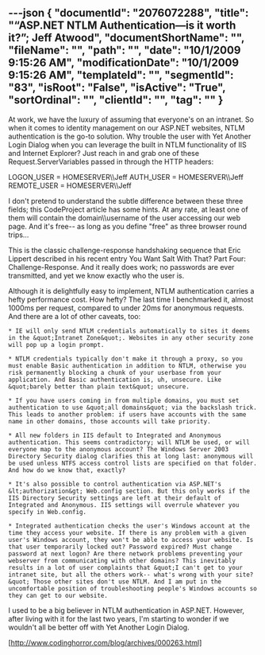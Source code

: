 ---json
{
  "documentId": "2076072288",
  "title": "“ASP.NET NTLM Authentication—is it worth it?”; Jeff Atwood",
  "documentShortName": "",
  "fileName": "",
  "path": "",
  "date": "10/1/2009 9:15:26 AM",
  "modificationDate": "10/1/2009 9:15:26 AM",
  "templateId": "",
  "segmentId": "83",
  "isRoot": "False",
  "isActive": "True",
  "sortOrdinal": "",
  "clientId": "",
  "tag": ""
}
---

At work, we have the luxury of assuming that everyone's on an intranet. So when it comes to identity management on our ASP.NET websites, NTLM authentication is the go-to solution. Why trouble the user with Yet Another Login Dialog when you can leverage the built in NTLM functionality of IIS and Internet Explorer? Just reach in and grab one of these Request.ServerVariables passed in through the HTTP headers:

LOGON_USER  = HOMESERVER&bsol;&bsol;Jeff
AUTH_USER   = HOMESERVER&bsol;&bsol;Jeff
REMOTE_USER = HOMESERVER&bsol;&bsol;Jeff

I don't pretend to understand the subtle difference between these three fields; this CodeProject article has some hints. At any rate, at least one of them will contain the domain&bsol;&bsol;username of the user accessing our web page. And it's free-- as long as you define &quot;free&quot; as three browser round trips…

This is the classic challenge-response handshaking sequence that Eric Lippert described in his recent entry You Want Salt With That? Part Four: Challenge-Response. And it really does work; no passwords are ever transmitted, and yet we know exactly who the user is.

Although it is delightfully easy to implement, NTLM authentication carries a hefty performance cost. How hefty? The last time I benchmarked it, almost 1000ms per request, compared to under 20ms for anonymous requests. And there are a lot of other caveats, too:

    * IE will only send NTLM credentials automatically to sites it deems in the &quot;Intranet Zone&quot;. Websites in any other security zone will pop up a login prompt.

    * NTLM credentials typically don't make it through a proxy, so you must enable Basic authentication in addition to NTLM, otherwise you risk permanently blocking a chunk of your userbase from your application. And Basic authentication is, uh, unsecure. Like &quot;barely better than plain text&quot; unsecure.

    * If you have users coming in from multiple domains, you must set authentication to use &quot;all domains&quot; via the backslash trick. This leads to another problem: if users have accounts with the same name in other domains, those accounts will take priority.

    * All new folders in IIS default to Integrated and Anonymous authentication. This seems contradictory; will NTLM be used, or will everyone map to the anonymous account? The Windows Server 2003 Directory Security dialog clarifies this at long last: anonymous will be used unless NTFS access control lists are specified on that folder. And how do we know that, exactly?

    * It's also possible to control authentication via ASP.NET's &lt;authorization&gt; Web.config section. But this only works if the IIS Directory Security settings are left at their default of Integrated and Anonymous. IIS settings will overrule whatever you specify in Web.config.

    * Integrated authentication checks the user's Windows account at the time they access your website. If there is any problem with a given user's Windows account, they won't be able to access your website. Is that user temporarily locked out? Password expired? Must change password at next logon? Are there network problems preventing your webserver from communicating with other domains? This inevitably results in a lot of user complaints that &quot;I can't get to your intranet site, but all the others work-- what's wrong with your site?&quot; Those other sites don't use NTLM. And I am put in the uncomfortable position of troubleshooting people's Windows accounts so they can get to our website. 

I used to be a big believer in NTLM authentication in ASP.NET. However, after living with it for the last two years, I'm starting to wonder if we wouldn't all be better off with Yet Another Login Dialog. 

[http://www.codinghorror.com/blog/archives/000263.html]

